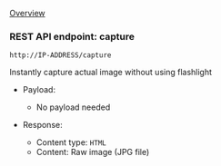 [Overview](_Overview.md) 

### REST API endpoint: capture

`http://IP-ADDRESS/capture`


Instantly capture actual image without using flashlight

- Payload:
    - No payload needed

- Response:
  - Content type: `HTML`
  - Content: Raw image (JPG file)